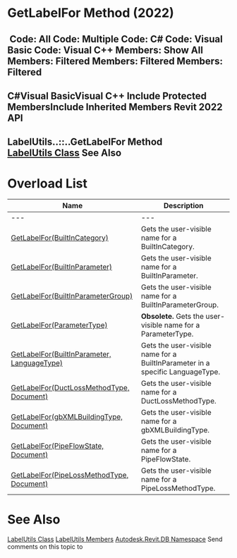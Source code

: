 # GetLabelFor Method (2022)

﻿
 Code: All Code: Multiple Code: C# Code: Visual Basic Code: Visual C++  Members: Show All Members: Filtered Members: Filtered Members: Filtered   
---  
C#Visual BasicVisual C++
Include Protected MembersInclude Inherited Members
Revit 2022 API  
---  
LabelUtils..::..GetLabelFor Method   
[LabelUtils Class](39d096e3-6f2f-13ac-237b-7549d9841ef5.md "LabelUtils Class") See Also  
---  
# Overload List
| Name | Description |
| --- | --- |
| --- | --- | --- |
| [GetLabelFor(BuiltInCategory)](3c5057a7-b59e-c650-0d46-643f3bae218d.md "GetLabelFor Method \(BuiltInCategory\)") | Gets the user-visible name for a BuiltInCategory. |
| [GetLabelFor(BuiltInParameter)](ca0f955c-7cfa-e894-c0bc-dfa269aae5b4.md "GetLabelFor Method \(BuiltInParameter\)") | Gets the user-visible name for a BuiltInParameter. |
| [GetLabelFor(BuiltInParameterGroup)](b48d806c-d7c5-7638-c6f8-041495c5d783.md "GetLabelFor Method \(BuiltInParameterGroup\)") | Gets the user-visible name for a BuiltInParameterGroup. |
| [GetLabelFor(ParameterType)](11b3e9c9-931b-710e-8590-04f4bad86e45.md "GetLabelFor Method \(ParameterType\)") | **Obsolete.** Gets the user-visible name for a ParameterType. |
| [GetLabelFor(BuiltInParameter, LanguageType)](c38e7823-31b3-9bcd-5ab0-d353e0d39fa8.md "GetLabelFor Method \(BuiltInParameter, LanguageType\)") | Gets the user-visible name for a BuiltInParameter in a specific LanguageType. |
| [GetLabelFor(DuctLossMethodType, Document)](42396276-236f-3d66-84af-877397c4b08b.md "GetLabelFor Method \(DuctLossMethodType, Document\)") | Gets the user-visible name for a DuctLossMethodType. |
| [GetLabelFor(gbXMLBuildingType, Document)](3e86f8bf-b9b6-5383-3f65-0a9c9a5acf61.md "GetLabelFor Method \(gbXMLBuildingType, Document\)") | Gets the user-visible name for a gbXMLBuildingType. |
| [GetLabelFor(PipeFlowState, Document)](0fcc9faa-4526-622c-924e-5dad5c61c228.md "GetLabelFor Method \(PipeFlowState, Document\)") | Gets the user-visible name for a PipeFlowState. |
| [GetLabelFor(PipeLossMethodType, Document)](fa0a0158-ecdc-0557-4214-14d5917d8c67.md "GetLabelFor Method \(PipeLossMethodType, Document\)") | Gets the user-visible name for a PipeLossMethodType. |

# See Also
[LabelUtils Class](39d096e3-6f2f-13ac-237b-7549d9841ef5.md "LabelUtils Class")
[LabelUtils Members](8cdbbb5c-a21e-ad1d-e9a3-6535f5d27894.md "LabelUtils Members")
[Autodesk.Revit.DB Namespace](87546ba7-461b-c646-cbb1-2cb8f5bff8b2.md "Autodesk.Revit.DB Namespace")
Send comments on this topic to 